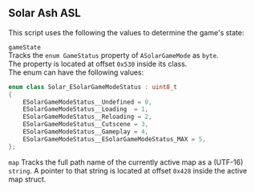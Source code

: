 ## Solar Ash ASL

This script uses the following the values to determine the game's state:

`gameState`  
Tracks the `enum GameStatus` property of `ASolarGameMode` as `byte`.  
The property is located at offset `0x530` inside its class.  
The enum can have the following values:  
```c++
enum class Solar_ESolarGameModeStatus : uint8_t
{
	ESolarGameModeStatus__Undefined = 0,
	ESolarGameModeStatus__Loading  = 1,
	ESolarGameModeStatus__Reloading = 2,
	ESolarGameModeStatus__Cutscene = 3,
	ESolarGameModeStatus__Gameplay = 4,
	ESolarGameModeStatus__ESolarGameModeStatus_MAX = 5,
};
```

`map`
Tracks the full path name of the currently active map as a (UTF-16) `string`.
A pointer to that string is located at offset `0x428` inside the active map struct.
